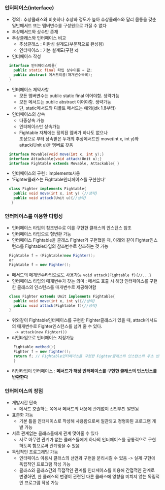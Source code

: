 ### 인터페이스(interface)
- 정의 : 추상클래스와 비슷하나 추상화 정도가 높아 추상클래스와 달리 몸통을 갖춘 일반메서드 또는 멤버변수를 구성원으로 가질 수 없다
- 추상메서드와 상수만 존재
- 추상클래스와 인터페이스 비교
  - 추상클래스 : 미완성 설계도(부분적으로 완성됨)
  - 인터페이스 : 기본 설계도(구현 x)   
- 인터페이스 작성
```java
  interface 인터페이스이름{
    public static final 타입 상수이름 = 값;
    public abstract 메서드이름(매개변수목록);
  }
```
- 인터페이스 제약사항
  - 모든 멤버변수는 public static final 이어야함. 생략가능
  - 모든 메서드는 public abstract 이어야함. 생략가능
  - 단, static메서드와 디폴트 메서드는 예외(jdk 1.8부터)
- 인터페이스의 상속
  - 다중상속 가능
  - 인터페이스만 상속가능
  - Fightable 자체에는 정의된 멤버가 하나도 없으나 <br> 조상으로 부터 상속받은 두개의 추상메서드인 move(int x, int y)와 attack(Unit u)을 멤버로 갖음
```java
  interface Movable{void move(int x, int y);}
  interface Attackable{void attack(Unit u);}
  interface Fightable extends Movable, Attackable{ }
``` 
- 인터페이스의 구현 : implements사용
- 'Fighter클래스는 Fightable인터페이스를 구현한다'
```java
  class Fighter implements Fightable{
    public void move(int x, int y) {//생략}
    public void attack(Unit u){//생략}
   }
```

### 인터페이스를 이용한 다형성
- 인터페이스 타입의 참조변수로 이를 구현한 클래스의 인스턴스 참조
- 인터페이스 타입으로 형변환 가능
- 인터페이스 Fightable을 클래스 Fighter가 구현했을 때, 아래와 같이 Fighter인스턴스를 Fightable타입의 참조변수로 참조하는 것 가능
```java
  Fightable f = (Fightable)new Fighter();
  or
  Fightable f = new Fighter();
```
- 메서드의 메개변수타입으로도 사용가능 ``void attack(Fightable f){//...}``
- 인터페이스 타입의 매개변수가 갖는 의미 : 메서드 호출 시 해당 인터페이스를 구현한 클래스의 인스턴스를 매개변수로 제공해야함
```java
  class Fighter extends Unit implements Fightable{
    public void move(int x, int y){//생략}
    public void attack(Fightable f){//생략}
  }
```
- 위와같이 Fightable인터페이스를 구현한 Fighter클래스가 있을 때,  attack메서드의 매개변수로 Fighter인스턴스를 넘겨 줄 수 있다.<br>`` -> attack(new Fighter())``
- 리턴타입으로 인터페이스 지정가능
```java 
    Fightable method(){
    Fighter f = new fighter();
    return f; // Fightable인터페이스를 구현한 Fighter클래스의 인스턴스의 주소 반환
    }
```
- 리턴타입이 인터페이스 : **메서드가 해당 인터페이스를 구현한 클래스의 인스턴스를 반환한다**

### 인터페이스의 장점
- 개발시간 단축
  - 메서드 호출하는 쪽에서 메서드의 내용에 관계없이 선언부만 알면됨 
- 표준화 가능
  - 기본 틀을 인터페이스로 작성해 사용함으로써 일관되고 정형화된 프로그램 개발 가능 
- 서로 관계없는 클래스들에게 관계 맺어줄 수 있다
  - 서로 아무런 관계가 없는 클래스들에게 하나의 인터페이스를 공통적으로 구현하도록 함으로써 관계맺을 수 있음 
- 독립적인 프로그래밍 가능
  - 인터페이스 이용시 클래스의 선언과 구현을 분리시킬 수 있음 -> 실제 구현에 독립적인 프로그램 작성 가능
  - 클래스와 클래스간의 직접적인 관계를 인터페이스를 이용해 간접적인 관계로 변경하면, 한 클래스의 변경이 관련된 다른 클래스에 영향을 미치지 않는 독립적인 프로그램 작성 가능 
